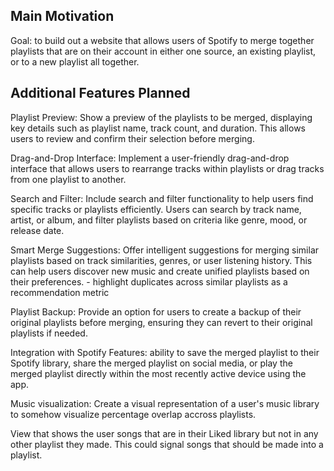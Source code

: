## Main Motivation
Goal: to build out a website that allows users of Spotify to merge together playlists that are on their account in either one source, an existing playlist, or to a new playlist all together.

## Additional Features Planned


Playlist Preview: Show a preview of the playlists to be merged, displaying key details such as playlist name, track count, and duration. This allows users to review and confirm their selection before merging.

Drag-and-Drop Interface: Implement a user-friendly drag-and-drop interface that allows users to rearrange tracks within playlists or drag tracks from one playlist to another.

Search and Filter: Include search and filter functionality to help users find specific tracks or playlists efficiently. Users can search by track name, artist, or album, and filter playlists based on criteria like genre, mood, or release date.

Smart Merge Suggestions: Offer intelligent suggestions for merging similar playlists based on track similarities, genres, or user listening history. This can help users discover new music and create unified playlists based on their preferences.
    - highlight duplicates across similar playlists as a recommendation metric

Playlist Backup: Provide an option for users to create a backup of their original playlists before merging, ensuring they can revert to their original playlists if needed.

Integration with Spotify Features:  ability to save the merged playlist to their Spotify library, share the merged playlist on social media, or play the merged playlist directly within the most recently active device using the app.

Music visualization: Create a visual representation of a user's music library to somehow visualize percentage overlap accross playlists.

View that shows the user songs that are in their Liked library but not in any other playlist they made. This could signal songs that should be made into a playlist.
